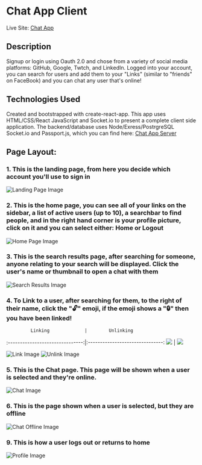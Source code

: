 # Chat App Client

Live Site: [Chat App](https://www.chat-app.dev/)

## Description
Signup or login using Oauth 2.0 and chose from a variety of social media platforms: GitHub, Google, Twtch, and LinkedIn. 
Logged into your account, you can search for users and add them to your "Links" (similar to "friends" on FaceBook) and you can chat any user that's online!

## Technologies Used
Created and bootstrapped with create-react-app. This app uses HTML/CSS/React JavaScript and Socket.io to present a complete client side application.
The backend/database uses Node/Exress/PostrgreSQL Socket.io and Passport.js, which you can find here: [Chat App Server](https://github.com/ezg97/chat-app-server)


## Page Layout:

### 1. **This is the landing page, from here you decide which account you'll use to sign in**

![Landing Page Image](readme_images/landing.png)


### 2. **This is the home page, you can see all of your links on the sidebar, a list of active users (up to 10), a searchbar to find people, and in the right hand corner is your profile picture, click on it and you can select either: Home or Logout**

![Home Page Image](readme_images/home.png)


### 3. **This is the search results page, after searching for someone, anyone relating to your search will be displayed. Click the user's name or thumbnail to open a chat with them**

![Search Results Image](readme_images/search-results.png)


### 4. **To Link to a user, after searching for them, to the right of their name, click the ":unlock:" emoji, if the emoji shows a ":lock:" then you have been linked!**
             Linking             |        Unlinking
:-------------------------------:|:-------------------------------:
![](readme_images/link_hover.png) | ![](readme_images/unlink_hover.png)

![Link Image](readme_images/link_hover.png) ![Unlink Image](readme_images/unlink_hover.png)


### 5. **This is the Chat page. This page will be shown when a user is selected and they're online.**

![Chat Image](readme_images/online_mssg.png)

### 6. **This is the page shown when a user is selected, but they are offline**

![Chat Offline Image](readme_images/offline_mssg.png)


### 9. **This is how a user logs out or returns to home**

![Profile Image](readme_images/profile.png)

